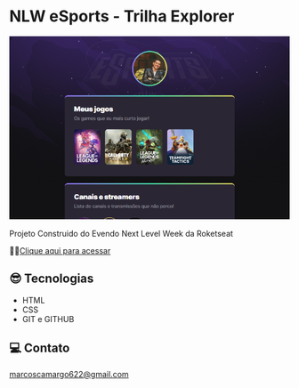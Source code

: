 # NLW eSports - Trilha Explorer

![preview](./.github/preview.png)


Projeto Construido do Evendo Next Level Week da Roketseat


🔌🔗[Clique aqui para acessar](https://macsumi.github.io/NLW/)

## 😎 Tecnologias
- HTML
- CSS
- GIT e GITHUB
##  💻 Contato

marcoscamargo622@gmail.com
